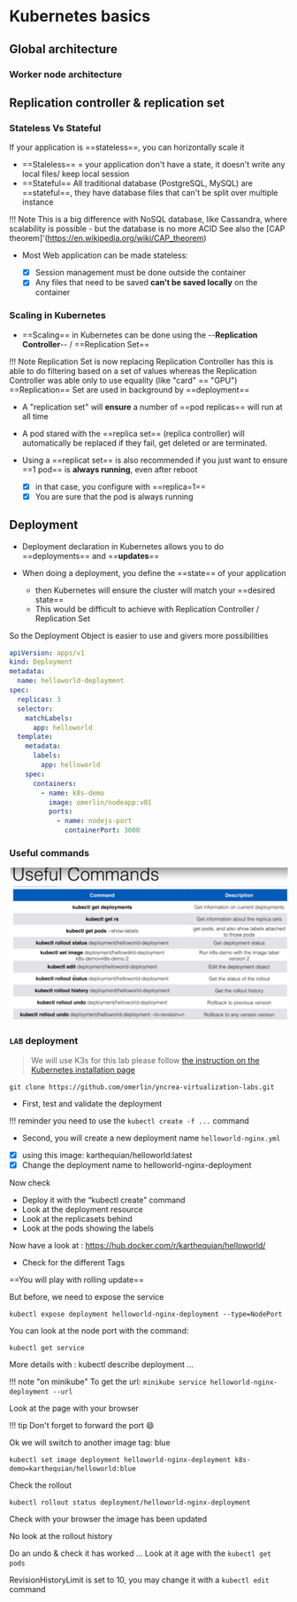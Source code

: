 # Kubernetes basics
 
## Global architecture
### Worker node architecture

## Replication controller & replication set
### Stateless Vs Stateful

If your application is ==stateless==, you can horizontally scale it

* ==Staleless== = your application don't have a state, it doesn't write any local files/ keep local session
* ==Stateful== All traditional database (PostgreSQL, MySQL) are ==stateful==, they have database files that can't be split over multiple instance

!!! Note
    This is a big difference with NoSQL database, like Cassandra, where scalability is possible - but the database is no more ACID
    See also the [CAP theorem]'(https://en.wikipedia.org/wiki/CAP_theorem)

- Most Web application can be made stateless:

  * [x] Session management must be done outside the container
  * [x] Any files that need to be saved **can't be saved locally** on the container
  
### Scaling in Kubernetes

* ==Scaling== in Kubernetes can be done using the --**Replication Controller**-- / ==Replication Set==

!!! Note
    Replication Set is now replacing Replication Controller has this is able to do filtering based on a set of values
    whereas the Replication Controller was able only to use equality (like "card" == "GPU")
    ==Replication== Set are used in background by ==deployment==

- A "replication set" will **ensure** a number of ==pod replicas== will run at all time
- A pod stared with the ==replica set== (replica controller) will automatically be replaced if they fail, get deleted or are terminated.  
- Using a ==replicat set== is also recommended if you just want to ensure ==1 pod== is **always running**, even after reboot

  * [x] in that case, you configure with ==replica=1==
  * [x] You are sure that the pod is always running
  
## Deployment

- Deployment declaration in Kubernetes allows you to do ==deployments== and ==**updates**== 
- When doing a deployment, you define the ==state== of your application
  
  * then Kubernetes will ensure the cluster will match your ==desired state==
  * This would be difficult to achieve with Replication Controller / Replication Set
  
So the Deployment Object is easier to use and givers more possibilities

```yaml hl_lines="2 4"
apiVersion: apps/v1
kind: Deployment
metadata:
  name: helloworld-deployment
spec:
  replicas: 3
  selector:
    matchLabels:
      app: helloworld
  template:
    metadata:
      labels:
        app: helloworld
    spec:
      containers:
        - name: k8s-demo
          image: omerlin/nodeapp:v01
          ports:
            - name: nodejs-port
              containerPort: 3000
```
### Useful commands

![K8SDeployment](./files/kubernetes/k8s_deployment_commands.png "K8S deployment")

### `LAB` deployment

> We will use K3s for this lab
> please follow [the instruction on the Kubernetes installation page](https://omerlin.github.io/yncrea-virtualization/kubernetesInstallation/#installation-on-our-vagrant-environment)

```
git clone https://github.com/omerlin/yncrea-virtualization-labs.git
```
* First, test and validate the deployment

!!! reminder
    you need to use the `kubectl create -f ...` command

* Second, you will create a new deployment name `helloworld-nginx.yml`
* [x] using this image: karthequian/helloworld:latest
* [x] Change the deployment name to helloworld-nginx-deployment

Now check

* Deploy it with the “kubectl create” command
* Look at the deployment resource
* Look at the replicasets behind
* Look at the pods showing the labels

Now have a look at : https://hub.docker.com/r/karthequian/helloworld/

* Check for the different Tags

==You will play with rolling update==

But before, we need to expose the service

```
kubectl expose deployment helloworld-nginx-deployment --type=NodePort
```

You can look at the node port with the command:
```
kubectl get service
```

More details with : kubectl describe deployment …

!!! note "on minikube"
    To get the url:
    ```minikube service helloworld-nginx-deployment --url```

Look at the page with your browser

!!! tip
    Don't forget to forward the port :smile:

Ok we will switch to another image tag: blue
```
kubectl set image deployment helloworld-nginx-deployment k8s-demo=karthequian/helloworld:blue
```
Check the rollout
```
kubectl rollout status deployment/helloworld-nginx-deployment
```

Check with your browser the image has been updated   

No look at the rollout history

Do an undo & check it has worked … 
Look at it age with the ```kubectl get pods```

RevisionHistoryLimit is set to 10, you may change it with a ```kubectl edit``` command 





